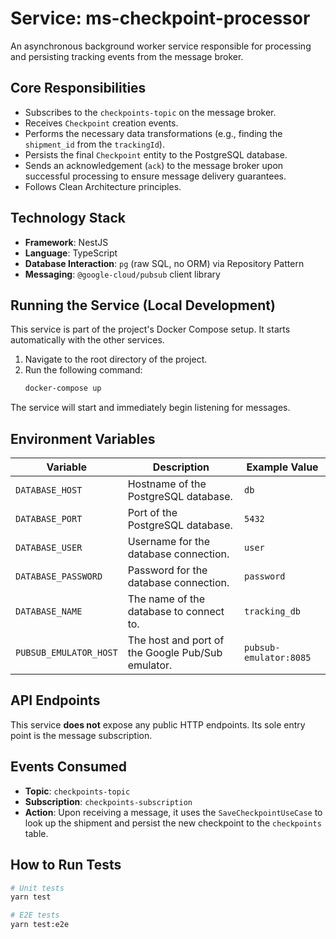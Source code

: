 # Service: ms-checkpoint-processor

An asynchronous background worker service responsible for processing and persisting tracking events from the message broker.

## Core Responsibilities

-   Subscribes to the `checkpoints-topic` on the message broker.
-   Receives `Checkpoint` creation events.
-   Performs the necessary data transformations (e.g., finding the `shipment_id` from the `trackingId`).
-   Persists the final `Checkpoint` entity to the PostgreSQL database.
-   Sends an acknowledgement (`ack`) to the message broker upon successful processing to ensure message delivery guarantees.
-   Follows Clean Architecture principles.

## Technology Stack

-   **Framework**: NestJS
-   **Language**: TypeScript
-   **Database Interaction**: `pg` (raw SQL, no ORM) via Repository Pattern
-   **Messaging**: `@google-cloud/pubsub` client library

## Running the Service (Local Development)

This service is part of the project's Docker Compose setup. It starts automatically with the other services.

1.  Navigate to the root directory of the project.
2.  Run the following command:
    ```bash
    docker-compose up
    ```
The service will start and immediately begin listening for messages.

## Environment Variables

| Variable               | Description                                           | Example Value              |
| ---------------------- | ----------------------------------------------------- | -------------------------- |
| `DATABASE_HOST`        | Hostname of the PostgreSQL database.                  | `db`                       |
| `DATABASE_PORT`        | Port of the PostgreSQL database.                      | `5432`                     |
| `DATABASE_USER`        | Username for the database connection.                 | `user`                     |
| `DATABASE_PASSWORD`    | Password for the database connection.                 | `password`                 |
| `DATABASE_NAME`        | The name of the database to connect to.               | `tracking_db`              |
| `PUBSUB_EMULATOR_HOST` | The host and port of the Google Pub/Sub emulator.     | `pubsub-emulator:8085`     |

## API Endpoints

This service **does not** expose any public HTTP endpoints. Its sole entry point is the message subscription.

## Events Consumed

-   **Topic**: `checkpoints-topic`
-   **Subscription**: `checkpoints-subscription`
-   **Action**: Upon receiving a message, it uses the `SaveCheckpointUseCase` to look up the shipment and persist the new checkpoint to the `checkpoints` table.

## How to Run Tests

```bash
# Unit tests
yarn test

# E2E tests
yarn test:e2e